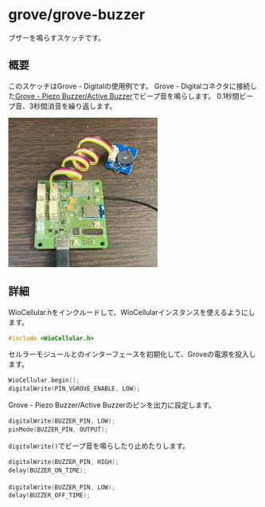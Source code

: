 # grove/grove-buzzer

ブザーを鳴らすスケッチです。

## 概要

このスケッチはGrove - Digitalの使用例です。
Grove - Digitalコネクタに接続した[Grove - Piezo Buzzer/Active Buzzer](https://www.seeedstudio.com/Grove-Buzzer.html)でビープ音を鳴らします。
0.1秒間ビープ音、3秒間消音を繰り返します。

<a href="../../media/42.jpg"><img src="../../media/42.jpg" width="300"></a>

## 詳細

WioCellular.hをインクルードして、WioCellularインスタンスを使えるようにします。

```cpp
#include <WioCellular.h>
```

セルラーモジュールとのインターフェースを初期化して、Groveの電源を投入します。

```cpp
WioCellular.begin();
digitalWrite(PIN_VGROVE_ENABLE, LOW);
```

Grove - Piezo Buzzer/Active Buzzerのピンを出力に設定します。

```cpp
digitalWrite(BUZZER_PIN, LOW);
pinMode(BUZZER_PIN, OUTPUT);
```

`digitalWrite()`でビープ音を鳴らしたり止めたりします。

```cpp
digitalWrite(BUZZER_PIN, HIGH);
delay(BUZZER_ON_TIME);

digitalWrite(BUZZER_PIN, LOW);
delay(BUZZER_OFF_TIME);
```
